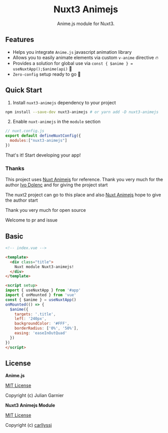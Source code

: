 <h1 align="center">Nuxt3 Animejs</h1>

<p align="center">Anime.js module for Nuxt3.</p>

## Features

- Helps you integrate `Anime.js` javascript animation library
- Allows you to easily animate elements via custom `v-anime` directive 🔥
- Provides a solution for global use via `const { $anime } = useNuxtApp();$anime(api)` 🤩
- `Zero-config` setup ready to go 🚀

## Quick Start

1. Install `nuxt3-animejs` dependency to your project

```bash
npm install --save-dev nuxt3-animejs # or yarn add -D nuxt3-animejs
```

2. Enable `nuxt-animejs` in the `module` section

```js
// nuxt.config.js
export default defineNuxtConfig({
  modules:["nuxt3-animejs"]
})
```

That's it! Start developing your app!

### Thanks

This project uses [Nuxt Animejs](https://github.com/ivodolenc/nuxt-animejs) for reference. Thank you very much for the author [Ivo Dolenc](https://github.com/ivodolenc) and for giving the project start

The nuxt2 project can go to this place and also [Nuxt Animejs](https://github.com/ivodolenc/nuxt-animejs)  hope to give the author start

Thank you very much for open source 

Welcome to pr and issue

## Basic

```html
<!-- index.vue -->

<template>
  <div class="title">
    Nuxt module Nuxt3-animejs!
  </div>
</template>

<script setup>
import { useNuxtApp } from '#app'
import { onMounted } from 'vue'
const { $anime } = useNuxtApp()
onMounted(() => {
  $anime({
    targets: '.title',
    left: '240px',
    backgroundColor: '#FFF',
    borderRadius: ['0%', '50%'],
    easing: 'easeInOutQuad'
  })
})
</script>
```

## License

**Anime.js**

[MIT License](https://github.com/juliangarnier/anime/blob/master/LICENSE.md)

Copyright (c) Julian Garnier

**Nuxt3 Animejs Module**

[MIT License](LICENSE)

Copyright (c) [carllyssj](https://github.com/ssjshengjie)
